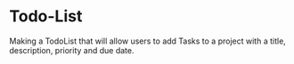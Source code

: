 # Todo-List
Making a TodoList that will allow users to add Tasks to a project with a title, description, priority and due date.
